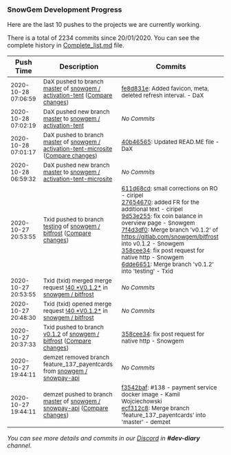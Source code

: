 
### SnowGem Development Progress

Here are the last 10 pushes to the projects we are currently working.

There is a total of 2234 commits since 20/01/2020. You can see the complete history in
 [Complete_list.md](Complete_list.md) file.

| Push Time | Description | Commits |
| --- | --- | --- |
| <sub>2020-10-28 07:06:59</sub> | <sub>DaX pushed to branch [master](https://gitlab.com/snowgem/activation-tent/commits/master) of [snowgem / activation\-tent](https://gitlab.com/snowgem/activation-tent) ([Compare changes](https://gitlab.com/snowgem/activation-tent/compare/b6abed1b9ae84a8beceb15fe5b1af0e56663fdb7...fe8d831e735ddde5f77d33d032195dc5e2ab4a3d))</sub> | <sub>[fe8d831e](https://gitlab.com/snowgem/activation-tent/-/commit/fe8d831e735ddde5f77d33d032195dc5e2ab4a3d): Added favicon, meta, deleted refresh interval. - DaX</sub> |
| <sub>2020-10-28 07:02:19</sub> | <sub>DaX pushed new branch [master](https://gitlab.com/snowgem/activation-tent/commits/master) to [snowgem / activation\-tent](https://gitlab.com/snowgem/activation-tent)</sub> | <sub>_No Commits_</sub> |
| <sub>2020-10-28 07:01:17</sub> | <sub>DaX pushed to branch [master](https://gitlab.com/snowgem/activation-tent-microsite/commits/master) of [snowgem / activation\-tent\-microsite](https://gitlab.com/snowgem/activation-tent-microsite) ([Compare changes](https://gitlab.com/snowgem/activation-tent-microsite/compare/4860cd4d119efca84060d53d33aede72741377db...40b46565d26cb581a76ad07c34e214d09bf5a906))</sub> | <sub>[40b46565](https://gitlab.com/snowgem/activation-tent-microsite/-/commit/40b46565d26cb581a76ad07c34e214d09bf5a906): Updated READ.ME file - DaX</sub> |
| <sub>2020-10-28 06:59:32</sub> | <sub>DaX pushed new branch [master](https://gitlab.com/snowgem/activation-tent-microsite/commits/master) to [snowgem / activation\-tent\-microsite](https://gitlab.com/snowgem/activation-tent-microsite)</sub> | <sub>_No Commits_</sub> |
| <sub>2020-10-27 20:53:55</sub> | <sub>Txid pushed to branch [testing](https://gitlab.com/snowgem/bitfrost/commits/testing) of [snowgem / bitfrost](https://gitlab.com/snowgem/bitfrost) ([Compare changes](https://gitlab.com/snowgem/bitfrost/compare/756457830a57b4b3f8dbce1243aa49716abde1b0...6dde66513af5ec42cbf22934ea4bbdd78c5fb310))</sub> | <sub>[611d68cd](https://gitlab.com/snowgem/bitfrost/-/commit/611d68cdf70a595782473212d4eaf20c3d24c404): small corrections on RO - ciripel<br>[27654670](https://gitlab.com/snowgem/bitfrost/-/commit/27654670811af8d56caa6203143d7c929aa0baf8): added FR for the additional text - ciripel<br>[9d53e255](https://gitlab.com/snowgem/bitfrost/-/commit/9d53e255cead8137a84b3bde8424b7c34010a28c): fix coin balance in overview page - Snowgem<br>[7f4d3df0](https://gitlab.com/snowgem/bitfrost/-/commit/7f4d3df0ee6c1a87cf6c1719f9d75879479f7900): Merge branch 'v0.1.2' of https://gitlab.com/snowgem/bitfrost into v0.1.2 - Snowgem<br>[358cee34](https://gitlab.com/snowgem/bitfrost/-/commit/358cee3488e66b3fece75beeb143961a89a8a280): fix post request for native http - Snowgem<br>[6dde6651](https://gitlab.com/snowgem/bitfrost/-/commit/6dde66513af5ec42cbf22934ea4bbdd78c5fb310): Merge branch 'v0.1.2' into 'testing' - Txid</sub> |
| <sub>2020-10-27 20:53:55</sub> | <sub>Txid (txid) merged merge request [\!40 \*V0\.1\.2\*](https://gitlab.com/snowgem/bitfrost/-/merge_requests/40) in [snowgem / bitfrost](https://gitlab.com/snowgem/bitfrost)</sub> | <sub>_No Commits_</sub> |
| <sub>2020-10-27 20:48:30</sub> | <sub>Txid (txid) opened merge request [\!40 \*V0\.1\.2\*](https://gitlab.com/snowgem/bitfrost/-/merge_requests/40) in [snowgem / bitfrost](https://gitlab.com/snowgem/bitfrost)</sub> | <sub>_No Commits_</sub> |
| <sub>2020-10-27 20:37:33</sub> | <sub>Txid pushed to branch [v0\.1\.2](https://gitlab.com/snowgem/bitfrost/commits/v0.1.2) of [snowgem / bitfrost](https://gitlab.com/snowgem/bitfrost) ([Compare changes](https://gitlab.com/snowgem/bitfrost/compare/7f4d3df0ee6c1a87cf6c1719f9d75879479f7900...358cee3488e66b3fece75beeb143961a89a8a280))</sub> | <sub>[358cee34](https://gitlab.com/snowgem/bitfrost/-/commit/358cee3488e66b3fece75beeb143961a89a8a280): fix post request for native http - Snowgem</sub> |
| <sub>2020-10-27 19:44:11</sub> | <sub>demzet removed branch feature_137_payentcards from [snowgem / snowpay\-api](https://gitlab.com/snowgem/snowpay-api)</sub> | <sub>_No Commits_</sub> |
| <sub>2020-10-27 19:44:11</sub> | <sub>demzet pushed to branch [master](https://gitlab.com/snowgem/snowpay-api/commits/master) of [snowgem / snowpay\-api](https://gitlab.com/snowgem/snowpay-api) ([Compare changes](https://gitlab.com/snowgem/snowpay-api/compare/9e322359ae50503391b6023d8b44de55d1e9cb9d...ecf312c8b717557092aa5d8c791ad2b529ae6633))</sub> | <sub>[f3542baf](https://gitlab.com/snowgem/snowpay-api/-/commit/f3542bafd35d5a9586d5b8956a4d7f89109eb861): #138 - payment service docker image - Kamil Wojciechowski<br>[ecf312c8](https://gitlab.com/snowgem/snowpay-api/-/commit/ecf312c8b717557092aa5d8c791ad2b529ae6633): Merge branch 'feature_137_payentcards' into 'master' - demzet</sub> |

_You can see more details and commits in our [Discord](https://discord.gg/zumGnbg) in **#dev-diary** channel._
